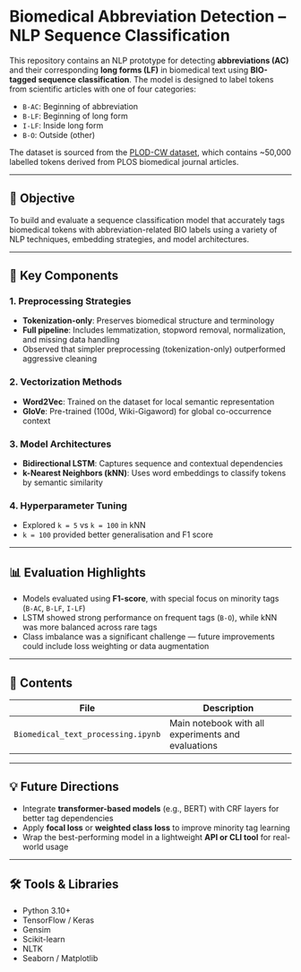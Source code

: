 # Biomedical Abbreviation Detection – NLP Sequence Classification

This repository contains an NLP prototype for detecting **abbreviations (AC)** and their corresponding **long forms (LF)** in biomedical text using **BIO-tagged sequence classification**. The model is designed to label tokens from scientific articles with one of four categories:  
- `B-AC`: Beginning of abbreviation  
- `B-LF`: Beginning of long form  
- `I-LF`: Inside long form  
- `B-O`: Outside (other)  

The dataset is sourced from the [PLOD-CW dataset](https://huggingface.co/datasets/surrey-nlp/PLOD-CW), which contains ~50,000 labelled tokens derived from PLOS biomedical journal articles.

---

## 🔬 Objective

To build and evaluate a sequence classification model that accurately tags biomedical tokens with abbreviation-related BIO labels using a variety of NLP techniques, embedding strategies, and model architectures.

---

## 🚀 Key Components

### 1. Preprocessing Strategies
- **Tokenization-only**: Preserves biomedical structure and terminology
- **Full pipeline**: Includes lemmatization, stopword removal, normalization, and missing data handling
- Observed that simpler preprocessing (tokenization-only) outperformed aggressive cleaning

### 2. Vectorization Methods
- **Word2Vec**: Trained on the dataset for local semantic representation
- **GloVe**: Pre-trained (100d, Wiki-Gigaword) for global co-occurrence context

### 3. Model Architectures
- **Bidirectional LSTM**: Captures sequence and contextual dependencies
- **k-Nearest Neighbors (kNN)**: Uses word embeddings to classify tokens by semantic similarity

### 4. Hyperparameter Tuning
- Explored `k = 5` vs `k = 100` in kNN
- `k = 100` provided better generalisation and F1 score

---

## 📊 Evaluation Highlights

- Models evaluated using **F1-score**, with special focus on minority tags (`B-AC`, `B-LF`, `I-LF`)
- LSTM showed strong performance on frequent tags (`B-O`), while kNN was more balanced across rare tags
- Class imbalance was a significant challenge — future improvements could include loss weighting or data augmentation

---

## 📂 Contents

| File | Description |
|------|-------------|
| `Biomedical_text_processing.ipynb` | Main notebook with all experiments and evaluations |

---

## 💡 Future Directions

- Integrate **transformer-based models** (e.g., BERT) with CRF layers for better tag dependencies
- Apply **focal loss** or **weighted class loss** to improve minority tag learning
- Wrap the best-performing model in a lightweight **API or CLI tool** for real-world usage

---

## 🛠️ Tools & Libraries

- Python 3.10+
- TensorFlow / Keras
- Gensim
- Scikit-learn
- NLTK
- Seaborn / Matplotlib


